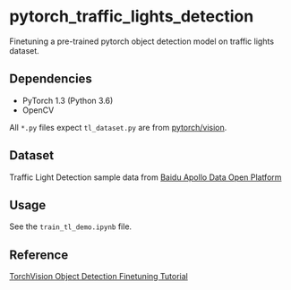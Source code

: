 # pytorch_traffic_lights_detection

Finetuning a pre-trained pytorch object detection model on traffic lights dataset.

## Dependencies

- PyTorch 1.3 (Python 3.6)
- OpenCV

All `*.py` files expect `tl_dataset.py` are from [pytorch/vision](https://github.com/pytorch/vision/tree/master/references/detection).

## Dataset

Traffic Light Detection sample data from [Baidu Apollo Data Open Platform](http://data.apollo.auto)

## Usage

See the `train_tl_demo.ipynb` file.

## Reference

[TorchVision Object Detection Finetuning Tutorial](https://pytorch.org/tutorials/intermediate/torchvision_tutorial.html)
